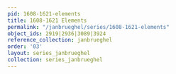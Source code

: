 ```yaml
---
pid: 1608-1621-elements
title: 1608-1621 Elements
permalink: "/janbrueghel/series/1608-1621-elements"
object_ids: 2919|2936|3089|3924
reference_collection: janbrueghel
order: '03'
layout: series_janbrueghel
collection: series_janbrueghel
---
```

